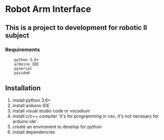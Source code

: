 # Robot Arm Interface
## This is a project to development for robotic II subject 

### Requirements
```
    python 3.6+
    arduino IDE
    pyserial
    pyside6
```

## Installation
1. install python 3.6+
2. install arduino IDE
3. install visual studio code or vscodium
4. install c/c++ compiler 'it's for programming in vsc, it's not necesary for arduino ide'.
5. create an enviroment to develop for python
6. install dependencies
